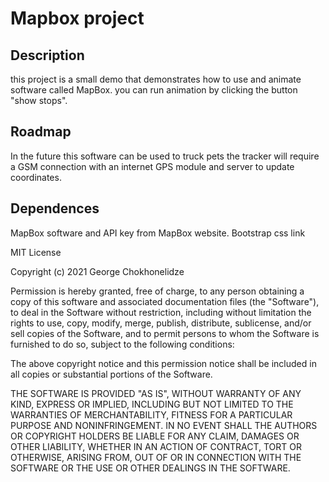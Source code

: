 # Mapbox project

## Description

this project is a small demo that demonstrates how to use and animate software called MapBox.
you can run animation by clicking the button "show stops".

## Roadmap

In the future this software can be used to truck pets the tracker will require a GSM connection with an internet GPS module and server to update coordinates.

## Dependences 
MapBox software and API key from MapBox website.
Bootstrap css link

MIT License

Copyright (c) 2021 George Chokhonelidze

Permission is hereby granted, free of charge, to any person obtaining a copy
of this software and associated documentation files (the "Software"), to deal
in the Software without restriction, including without limitation the rights
to use, copy, modify, merge, publish, distribute, sublicense, and/or sell
copies of the Software, and to permit persons to whom the Software is
furnished to do so, subject to the following conditions:

The above copyright notice and this permission notice shall be included in all
copies or substantial portions of the Software.

THE SOFTWARE IS PROVIDED "AS IS", WITHOUT WARRANTY OF ANY KIND, EXPRESS OR
IMPLIED, INCLUDING BUT NOT LIMITED TO THE WARRANTIES OF MERCHANTABILITY,
FITNESS FOR A PARTICULAR PURPOSE AND NONINFRINGEMENT. IN NO EVENT SHALL THE
AUTHORS OR COPYRIGHT HOLDERS BE LIABLE FOR ANY CLAIM, DAMAGES OR OTHER
LIABILITY, WHETHER IN AN ACTION OF CONTRACT, TORT OR OTHERWISE, ARISING FROM,
OUT OF OR IN CONNECTION WITH THE SOFTWARE OR THE USE OR OTHER DEALINGS IN THE
SOFTWARE.

